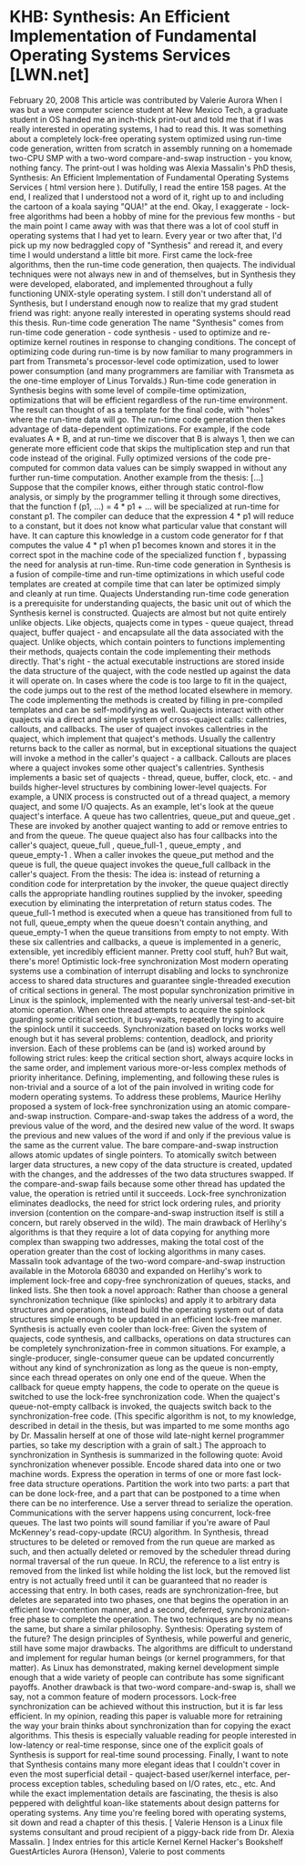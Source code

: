 # KHB: Synthesis: An Efficient Implementation of Fundamental Operating Systems Services [LWN.net]

February 20, 2008
This article was contributed by Valerie Aurora
When I was but a wee computer science student at New Mexico Tech, a
graduate student in OS handed me an inch-thick print-out and told me
that if I was really interested in operating systems, I had to read
this.  It was something about a completely lock-free operating system
optimized using run-time code generation, written from scratch in
assembly running on a homemade two-CPU SMP with a two-word
compare-and-swap instruction - you know, nothing fancy.  The print-out
I was holding was Alexia Massalin's PhD thesis,
Synthesis: An
Efficient Implementation of Fundamental Operating Systems Services
(
html version
here
).  Dutifully, I read the entire 158 pages.  At the end, I
realized that I understood not a word of it, right up to and including
the cartoon of a koala saying "QUA!" at the end.  Okay, I exaggerate -
lock-free algorithms had been a hobby of mine for the previous few
months - but the main point I came away with was that there was a lot
of cool stuff in operating systems that I had yet to learn.
Every year or two after that, I'd pick up my now bedraggled copy of
"Synthesis" and reread it, and every time I would understand a little
bit more.  First came the lock-free algorithms, then the run-time code
generation, then quajects.  The individual techniques were not always
new in and of themselves, but in Synthesis they were developed,
elaborated, and implemented throughout a fully functioning UNIX-style
operating system.  I still don't understand all of Synthesis, but I
understand enough now to realize that my grad student friend was
right: anyone really interested in operating systems should read this
thesis.
Run-time code generation
The name "Synthesis" comes from run-time code generation - code
synthesis - used to optimize and re-optimize kernel routines in
response to changing conditions.  The concept of optimizing code
during run-time is by now familiar to many programmers in part from
Transmeta's processor-level code optimization, used to lower power
consumption (and many programmers are familiar with Transmeta as the
one-time employer of Linus Torvalds.)
Run-time code generation in Synthesis begins with some level of
compile-time optimization, optimizations that will be efficient
regardless of the run-time environment.  The result can thought of as a
template for the final code, with "holes" where the run-time data will
go.  The run-time code generation then takes advantage of
data-dependent optimizations.  For example, if the code evaluates A *
B, and at run-time we discover that B is always 1, then we can generate
more efficient code that skips the multiplication step and run that
code instead of the original.  Fully optimized versions of the code
pre-computed for common data values can be simply swapped in without
any further run-time computation.  Another example from the thesis:
[...] Suppose that the compiler knows, either through static
control-flow analysis, or simply by the programmer telling it through
some directives, that the function
f
(p1, ...) = 4 * p1 +
... will be specialized at run-time for constant p1.  The compiler can
deduce that the expression 4 * p1 will reduce to a constant, but it
does not know what particular value that constant will have.  It can
capture this knowledge in a custom code generator for
f
that
computes the value 4 * p1 when p1 becomes known and stores it in the
correct spot in the machine code of the specialized function
f
, bypassing the need for analysis at run-time.
Run-time code generation in Synthesis is a fusion of compile-time and
run-time optimizations in which useful code templates are created at
compile time that can later be optimized simply and cleanly at run
time.
Quajects
Understanding run-time code generation is a prerequisite for
understanding quajects, the basic unit out of which the Synthesis
kernel is constructed.  Quajects are almost but not quite entirely
unlike objects.  Like objects, quajects come in types - queue quaject,
thread quaject, buffer quaject - and encapsulate all the data
associated with the quaject.  Unlike objects, which contain pointers
to functions implementing their methods, quajects contain the code
implementing their methods directly.  That's right - the actual
executable instructions are stored inside the data structure of the
quaject, with the code nestled up against the data it will operate on.
In cases where the code is too large to fit in the quaject, the code
jumps out to the rest of the method located elsewhere in memory.  The
code implementing the methods is created by filling in pre-compiled
templates and can be self-modifying as well.
Quajects interact with other quajects via a direct and simple system
of cross-quaject calls: callentries, callouts, and callbacks.  The
user of quaject invokes callentries in the quaject, which implement
that quaject's methods.  Usually the callentry returns back to the
caller as normal, but in exceptional situations the quaject will
invoke a method in the caller's quaject - a callback.  Callouts are
places where a quaject invokes some other quaject's callentries.
Synthesis implements a basic set of quajects - thread, queue, buffer,
clock, etc. - and builds higher-level structures by combining
lower-level quajects.  For example, a UNIX process is constructed out
of a thread quaject, a memory quaject, and some I/O quajects.
As an example, let's look at the queue quaject's interface.  A queue
has two callentries,
queue_put
and
queue_get
.  These
are invoked by another quaject wanting to add or remove entries to and
from the queue.  The queue quaject also has four callbacks into the
caller's quaject,
queue_full
,
queue_full-1
,
queue_empty
, and
queue_empty-1
.  When a caller
invokes the
queue_put
method and the queue is full, the queue
quaject invokes the
queue_full
callback in the caller's
quaject.  From the thesis:
The idea is: instead of returning a condition code for interpretation
by the invoker, the queue quaject directly calls the appropriate
handling routines supplied by the invoker, speeding execution by
eliminating the interpretation of return status codes.
The
queue_full-1
method is executed when a queue has
transitioned from full to not full, queue_empty when the queue doesn't
contain anything, and
queue_empty-1
when the queue
transitions from empty to not empty.  With these six callentries and
callbacks, a queue is implemented in a generic, extensible, yet
incredibly efficient manner.
Pretty cool stuff, huh?  But wait, there's more!
Optimistic lock-free synchronization
Most modern operating systems use a combination of interrupt disabling
and locks to synchronize access to shared data structures and
guarantee single-threaded execution of critical sections in general.
The most popular synchronization primitive in Linux is the spinlock,
implemented with the nearly universal test-and-set-bit atomic
operation.  When one thread attempts to acquire the spinlock guarding
some critical section, it busy-waits, repeatedly trying to acquire the
spinlock until it succeeds.
Synchronization based on locks works well enough but it has several
problems: contention, deadlock, and priority inversion.  Each of these
problems can be (and is) worked around by following strict rules: keep
the critical section short, always acquire locks in the same order,
and implement various more-or-less complex methods of priority
inheritance.  Defining, implementing, and following these rules is
non-trivial and a source of a lot of the pain involved in writing code
for modern operating systems.
To address these problems, Maurice Herlihy proposed a system of
lock-free synchronization using an atomic compare-and-swap
instruction.  Compare-and-swap takes the address of a word, the
previous value of the word, and the desired new value of the word.  It
swaps the previous and new values of the word if and only if the
previous value is the same as the current value.  The bare
compare-and-swap instruction allows atomic updates of single pointers.
To atomically switch between larger data structures, a new copy of the
data structure is created, updated with the changes, and the addresses
of the two data structures swapped.  If the compare-and-swap fails
because some other thread has updated the value, the operation is
retried until it succeeds.
Lock-free synchronization eliminates deadlocks, the need for strict
lock ordering rules, and priority inversion (contention on the
compare-and-swap instruction itself is still a concern, but rarely
observed in the wild).  The main drawback of Herlihy's algorithms is
that they require a lot of data copying for anything more complex than
swapping two addresses, making the total cost of the operation greater
than the cost of locking algorithms in many cases.  Massalin took
advantage of the two-word compare-and-swap instruction available in
the Motorola 68030 and expanded on Herlihy's work to implement
lock-free and copy-free synchronization of queues, stacks, and linked
lists.  She then took a novel approach: Rather than choose a general
synchronization technique (like spinlocks) and apply it to arbitrary
data structures and operations, instead build the operating system out
of data structures simple enough to be updated in an efficient
lock-free manner.
Synthesis is actually even cooler than lock-free: Given the system of
quajects, code synthesis, and callbacks, operations on data structures
can be completely synchronization-free in common situations.  For
example, a single-producer, single-consumer queue can be updated
concurrently without any kind of synchronization as long as the queue
is non-empty, since each thread operates on only one end of the queue.
When the callback for queue empty happens, the code to operate on the
queue is switched to use the lock-free synchronization code.  When the
quaject's queue-not-empty callback is invoked, the quajects switch
back to the synchronization-free code. (This specific algorithm is
not, to my knowledge, described in detail in the thesis, but was
imparted to me some months ago by Dr. Massalin herself at one of those
wild late-night kernel programmer parties, so take my description with
a grain of salt.)
The approach to synchronization in Synthesis is summarized in the
following quote:
Avoid synchronization whenever possible.
Encode shared data into one or two machine words.
Express the operation in terms of one or more fast lock-free data
structure operations.
Partition the work into two parts: a part that can be done
lock-free, and a part that can be postponed to a time when there can
be no interference.
Use a server thread to serialize the operation.  Communications
with the server happens using concurrent, lock-free queues.
The last two points will sound familiar if you're aware of
Paul McKenney's
read-copy-update (RCU)
algorithm.  In Synthesis, thread structures
to be deleted or removed from the run queue are marked as such, and
then actually deleted or removed by the scheduler thread during normal
traversal of the run queue.  In RCU, the reference to a list entry is
removed from the linked list while holding the list lock, but the
removed list entry is not actually freed until it can be guaranteed
that no reader is accessing that entry.  In both cases, reads are
synchronization-free, but deletes are separated into two phases, one
that begins the operation in an efficient low-contention manner, and a
second, deferred, synchronization-free phase to complete the
operation.  The two techniques are by no means the same, but share a
similar philosophy.
Synthesis: Operating system of the future?
The design principles of Synthesis, while powerful and generic, still
have some major drawbacks.  The algorithms are difficult to understand
and implement for regular human beings (or kernel programmers, for
that matter).  As Linux has demonstrated, making kernel development
simple enough that a wide variety of people can contribute has some
significant payoffs.  Another drawback is that two-word
compare-and-swap is, shall we say, not a common feature of modern
processors.  Lock-free synchronization can be achieved without this
instruction, but it is far less efficient.  In my opinion, reading
this paper is valuable more for retraining the way your brain thinks
about synchronization than for copying the exact algorithms.  This
thesis is especially valuable reading for people interested in
low-latency or real-time response, since one of the explicit goals of
Synthesis is support for real-time sound processing.
Finally, I want to note that Synthesis contains many more elegant
ideas that I couldn't cover in even the most superficial detail -
quaject-based user/kernel interface, per-process exception tables,
scheduling based on I/O rates, etc., etc.  And while the exact
implementation details are fascinating, the thesis is also peppered
with delightful koan-like statements about design patterns for
operating systems.  Any time you're feeling bored with operating
systems, sit down and read a chapter of this thesis.
[ Valerie Henson is a
Linux file
systems consultant
and proud recipient of a piggy-back ride from
Dr. Alexia Massalin. ]
Index entries for this article
Kernel
Kernel Hacker's Bookshelf
GuestArticles
Aurora (Henson), Valerie
to post comments